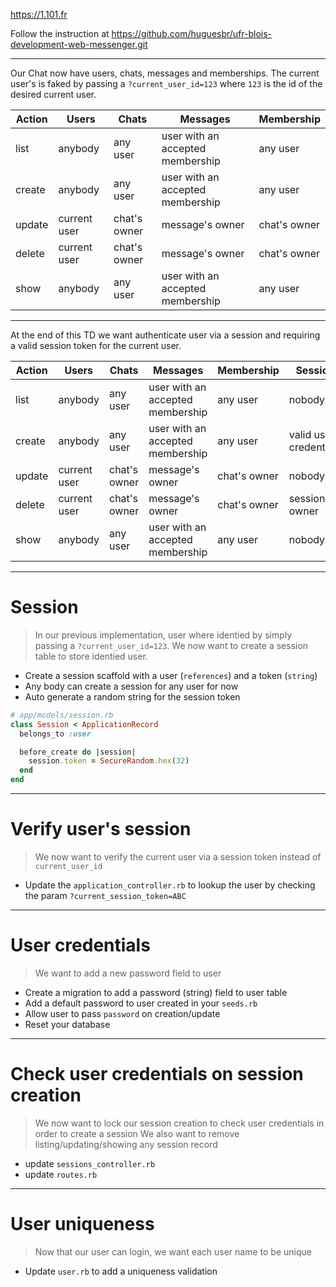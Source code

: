 https://1.101.fr

Follow the instruction at
https://github.com/huguesbr/ufr-blois-development-web-messenger.git

---

Our Chat now have users, chats, messages and memberships.
The current user's is faked by passing a `?current_user_id=123` where `123` is the id of the desired current user.

| Action | Users        | Chats        | Messages                         | Membership   |
|--------|--------------|--------------|----------------------------------|--------------|
| list   | anybody      | any user     | user with an accepted membership | any user     |
| create | anybody      | any user     | user with an accepted membership | any user     |
| update | current user | chat's owner | message's owner                  | chat's owner |
| delete | current user | chat's owner | message's owner                  | chat's owner |
| show   | anybody      | any user     | user with an accepted membership | any user     |

---

At the end of this TD we want authenticate user via a session and requiring a valid session token for the current user.

| Action | Users        | Chats        | Messages                         | Membership   | Session                |
|--------|--------------|--------------|----------------------------------|--------------|------------------------|
| list   | anybody      | any user     | user with an accepted membership | any user     | nobody                 |
| create | anybody      | any user     | user with an accepted membership | any user     | valid user credentials |
| update | current user | chat's owner | message's owner                  | chat's owner | nobody                 |
| delete | current user | chat's owner | message's owner                  | chat's owner | session's owner        |
| show   | anybody      | any user     | user with an accepted membership | any user     | nobody                 |

---

# Session

> In our previous implementation, user where identied by simply passing a `?current_user_id=123`.
> We now want to create a session table to store identied user.

- Create a session scaffold with a user (`references`) and a token (`string`)
- Any body can create a session for any user for now
- Auto generate a random string for the session token

```ruby
# app/models/session.rb
class Session < ApplicationRecord
  belongs_to :user

  before_create do |session|
    session.token = SecureRandom.hex(32)
  end
end
```

--- 

# Verify user's session  

> We now want to verify the current user via a session token instead of `current_user_id`

- Update the `application_controller.rb` to lookup the user by checking the param `?current_session_token=ABC`

--- 

# User credentials

> We want to add a new password field to user

- Create a migration to add a password (string) field to user table
- Add a default password to user created in your `seeds.rb`
- Allow user to pass `password` on creation/update
- Reset your database

---

# Check user credentials on session creation

> We now want to lock our session creation to check user credentials in order to create a session
> We also want to remove listing/updating/showing any session record

- update `sessions_controller.rb`
- update `routes.rb`

---

# User uniqueness

> Now that our user can login, we want each user name to be unique

- Update `user.rb` to add a uniqueness validation